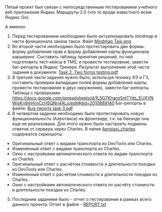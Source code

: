 Пятый проект был связан с непосредственным тестированием учебного веб приложения Яндекс Маршруты 2.0 (что то вроде известного всем Яндекс Go).

А именно:

1. Перед тестированием необходимо было актуализировать mindmap в части функционала заказа такси. Файл [Mindmap Taxi.png](https://github.com/pavsta2/Portfolio-Yandex-Practicum-QA-/blob/master/Project%205.%20Yandex%20Routes%202.0%20testing%20(Charles)/Mindmap%20Taxi.png)
2. Во второй части необходимо было протестировать две формы: форму добавления прав и форму добавления карты функционала каршеринг. Составить таблицу принятия решений, по ней подготовить тест-кейсы в TMS, и провести тестировние, завести баг-репорты в Яндекс Трекере.
Результат выполнения этой части задания в документе: [Task 2. Two forms testing.pdf](https://github.com/pavsta2/Portfolio-Yandex-Practicum-QA-/blob/master/Project%205.%20Yandex%20Routes%202.0%20testing%20(Charles)/Task%202.%20Two%20forms%20testing.pdf)
3. В третьей части задания нужно было, используя технику КЭ и ГЗ, составить проверки валидации полей формы добавления карты, провести тестирование в двух окружениях, завести баг-репорты. 
Таблица с проверками:
https://docs.google.com/spreadsheets/d/1L5G7Khanz5ntTYds_EUXVNWisKn9mHrnCcH5QNn4ALs/edit#gid=2010888140
Баг-репорты в файле: [Bug-reports task 3.pdf](https://github.com/pavsta2/Portfolio-Yandex-Practicum-QA-/blob/master/Project%205.%20Yandex%20Routes%202.0%20testing%20(Charles)/Bug-reports%20task%203.pdf)
4. В четвертом задании необходимо было протестировать новую функциональность (Аэротакси) на фронтэнде, т.к. на бекэнде она еще не реализована. Для этого нужно было настроить подмены ответов от сервера через Charles. В папке [Aerotaxi_charles](https://github.com/pavsta2/Portfolio-Yandex-Practicum-QA-/tree/master/Project%205.%20Yandex%20Routes%202.0%20testing%20(Charles)/Aerotaxi_charles) содержатся скриншоты:
- Оригинальный ответ с видами транспорта из DevTools или Charles.
- Изменённый ответ с видами транспорта из Charles.
- Окно с настройками автоматического ответа по видам транспорта из Charles.
- Оригинальный ответ с расчётом стоимости и длительности поездки из DevTools или Charles.
- Изменённый ответ с расчётом стоимости и длительности поездки из Charles.
- Окно с настройками автоматического ответа по расчёту стоимости и длительности поездки из Charles.
5. Последним заданием было - отчет о тестировании в рамках всего данного проекта. Отчет в файле - [REPORT.txt](https://github.com/pavsta2/Portfolio-Yandex-Practicum-QA-/blob/master/Project%205.%20Yandex%20Routes%202.0%20testing%20(Charles)/REPORT.txt)

